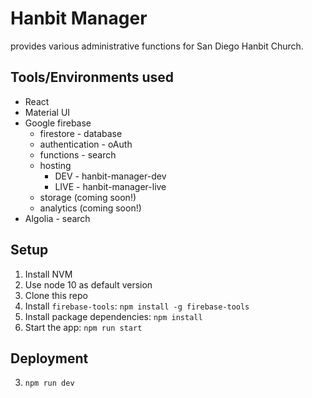 # Hanbit Manager

provides various administrative functions for San Diego Hanbit Church.

## Tools/Environments used
* React
* Material UI
* Google firebase
  * firestore - database
  * authentication - oAuth
  * functions - search
  * hosting
    * DEV - hanbit-manager-dev
    * LIVE - hanbit-manager-live
  * storage (coming soon!)
  * analytics (coming soon!)
* Algolia - search

## Setup

1. Install NVM
2. Use node 10 as default version
3. Clone this repo
4. Install `firebase-tools`: `npm install -g firebase-tools` 
5. Install package dependencies: `npm install`
6. Start the app: `npm run start`

## Deployment

3. `npm run dev`
